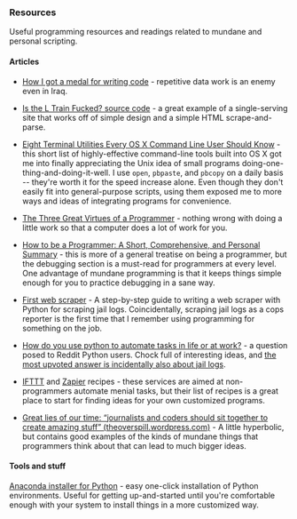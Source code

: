 ### Resources

Useful programming resources and readings related to mundane and personal scripting.


#### Articles

- [How I got a medal for writing code](http://vivin.net/2014/06/26/how-i-got-a-medal-for-writing-code/) - repetitive data work is an enemy even in Iraq.


- [Is the L Train Fucked? source code](https://github.com/jgv/is-the-L-train-fucked) - a great example of a single-serving site that works off of simple design and a simple HTML scrape-and-parse.

- [Eight Terminal Utilities Every OS X Command Line User Should Know](http://www.mitchchn.me/2014/os-x-terminal/) - this short list of highly-effective command-line tools built into OS X got me into finally appreciating the Unix idea of small programs doing-one-thing-and-doing-it-well. I use `open`, `pbpaste`, and `pbcopy` on a daily basis -- they're worth it for the speed increase alone. Even though they don't easily fit into general-purpose scripts,  using them exposed me to more ways and ideas of integrating programs for convenience.


- [The Three Great Virtues of a Programmer](http://c2.com/cgi/wiki?LazinessImpatienceHubris) - nothing wrong with doing a little work so that a computer does a lot of work for you.

- [How to be a Programmer: A Short, Comprehensive, and Personal Summary](http://samizdat.mines.edu/howto/HowToBeAProgrammer.html) - this is more of a general treatise on being a programmer, but the debugging section is a must-read for programmers at every level. One advantage of mundane programming is that it keeps things simple enough for you to practice debugging in a sane way.

- [First web scraper](http://first-web-scraper.readthedocs.org/en/latest/) - A step-by-step guide to writing a web scraper with Python for scraping jail logs. Coincidentally, scraping jail logs as a cops reporter is the first time that I remember using programming for something on the job.

- [How do you use python to automate tasks in life or at work?](http://www.reddit.com/r/Python/comments/308ucq/how_do_you_use_python_to_automate_tasks_in_life/) - a question posed to Reddit Python users. Chock full of interesting ideas, and [the most upvoted answer is incidentally also about jail logs](http://www.reddit.com/r/Python/comments/308ucq/how_do_you_use_python_to_automate_tasks_in_life/cpqcegz).

- [IFTTT](https://ifttt.com/recipes) and [Zapier](https://zapier.com/zapbook/apps/) recipes - these services are aimed at non-programmers automate menial tasks, but their list of recipes is a great place to start for finding ideas for your own customized programs.

- [Great lies of our time: “journalists and coders should sit together to create amazing stuff”  (theoverspill.wordpress.com)](https://theoverspill.wordpress.com/2015/05/29/great-lies-of-our-time-journalists-and-coders-should-sit-together-to-create-amazing-stuff/) - A little hyperbolic, but contains good examples of the kinds of mundane things that programmers think about that can lead to much bigger ideas.



#### Tools and stuff

[Anaconda installer for Python](http://continuum.io/downloads) - easy one-click installation of Python environments. Useful for getting up-and-started until you're comfortable enough with your system to install things in a more customized way.

